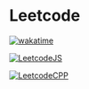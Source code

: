# Leetcode

[![wakatime](https://wakatime.com/badge/user/dbe89e0f-b648-416b-8c52-19ede1424607/project/ed8d66ab-6cf4-45c2-a41e-a40c5909867f.svg?style=for-the-badge)](https://wakatime.com/badge/user/dbe89e0f-b648-416b-8c52-19ede1424607/project/ed8d66ab-6cf4-45c2-a41e-a40c5909867f)


[![LeetcodeJS](https://wakatime.com/badge/user/dbe89e0f-b648-416b-8c52-19ede1424607/project/e9e81c2e-3acc-4677-b477-dade58a3b2a5.svg?style=for-the-badge)](https://wakatime.com/badge/user/dbe89e0f-b648-416b-8c52-19ede1424607/project/e9e81c2e-3acc-4677-b477-dade58a3b2a5)

[![LeetcodeCPP](https://wakatime.com/badge/user/dbe89e0f-b648-416b-8c52-19ede1424607/project/c84280b7-8421-4ec6-9118-6b85002e1b3d.svg?style=for-the-badge)](https://wakatime.com/badge/user/dbe89e0f-b648-416b-8c52-19ede1424607/project/c84280b7-8421-4ec6-9118-6b85002e1b3d)
